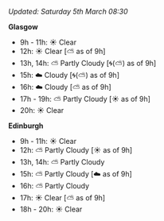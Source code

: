 *Updated: Saturday 5th March 08:30*

**Glasgow**

* 9h - 11h: :sunny: Clear
* 12h: :sunny: Clear [:partly_sunny: as of 9h]
* 13h, 14h: :partly_sunny: Partly Cloudy [:cyclone:(:partly_sunny:) as of 9h]
* 15h: :cloud: Cloudy [:cyclone:(:partly_sunny:) as of 9h]
* 16h: :cloud: Cloudy [:partly_sunny: as of 9h]
* 17h - 19h: :partly_sunny: Partly Cloudy [:sunny: as of 9h]
* 20h: :sunny: Clear

**Edinburgh**

* 9h - 11h: :sunny: Clear
* 12h: :partly_sunny: Partly Cloudy [:sunny: as of 9h]
* 13h, 14h: :partly_sunny: Partly Cloudy
* 15h: :partly_sunny: Partly Cloudy [:cloud: as of 9h]
* 16h: :partly_sunny: Partly Cloudy
* 17h: :sunny: Clear [:partly_sunny: as of 9h]
* 18h - 20h: :sunny: Clear
